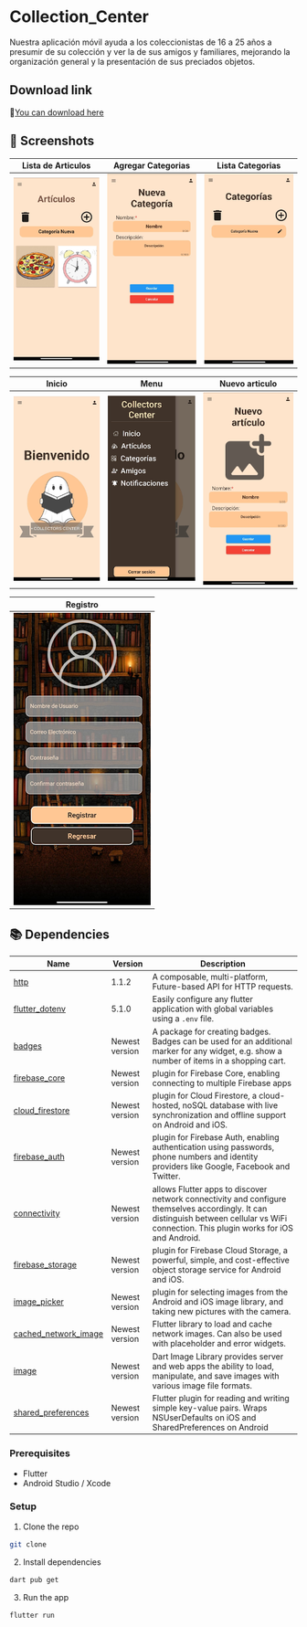 # Collection_Center

Nuestra aplicación móvil ayuda a los coleccionistas de 16 a 25 años a presumir de su colección y ver la de sus amigos y familiares, mejorando la organización general y la presentación de sus preciados objetos.

## Download link
🔗[You can download here](https://alexlife2002003.github.io/CollectionCenter/)
## 📸 Screenshots
[Articulos]: screenshots/Articulos.png 'articulos'
[Agregar_categorias]: screenshots/Categorias.png 'agregar_categorias'
[Lista_categorias]: screenshots/CategoriasLista.png 'lista_categorias'
[Inicio]: screenshots/Inicio.png 'inicio'
[Menu]: screenshots/Menu.png 'menu'
[Nuevo_articulo]: screenshots/Nueva_Articulo.png 'nuevo_articulo'
[Registro]: screenshots/Registro.png 'registro'

<!-- Table -->
|Lista de Articulos|  Agregar Categorias  | Lista Categorias|
| :----------: |  :----------:  |   :----------:  |
| ![articulos][Articulos]| ![agregar_categorias][Agregar_categorias]| ![lista_categorias][Lista_categorias]|

|  Inicio  |  Menu  |  Nuevo articulo  |
|   :----------:  |   :----------:  |   :----------:  |
| ![inicio][Inicio]| ![menu][Menu]| ![nuevo_articulo][Nuevo_articulo]|

|  Registro  |
|   :----------:  |
|![registro][Registro]|


## 📚 Dependencies

| Name                                                                                  | Version       | Description                                                                                                                                |
| ------------------------------------------------------------------------------------- | ------------- | ------------------------------------------------------------------------------------------------------------------------------------------ |
| [http](https://pub.dev/packages/http)                                                 | 1.1.2         | A composable, multi-platform, Future-based API for HTTP requests. |
|[flutter_dotenv](https://pub.dev/packages?q=flutter_dotenv)| 5.1.0    |Easily configure any flutter application with global variables using a `.env` file.|
|[badges](https://pub.dev/packages/badges)|Newest version|A package for creating badges. Badges can be used for an additional marker for any widget, e.g. show a number of items in a shopping cart.|
|[firebase_core](https://pub.dev/packages/firebase_core)|Newest version| plugin for Firebase Core, enabling connecting to multiple Firebase apps|
|[cloud_firestore](https://pub.dev/packages/cloud_firestore)|Newest version|plugin for Cloud Firestore, a cloud-hosted, noSQL database with live synchronization and offline support on Android and iOS.|
|[firebase_auth](https://pub.dev/packages/firebase_auth)|Newest version|plugin for Firebase Auth, enabling authentication using passwords, phone numbers and identity providers like Google, Facebook and Twitter.|
|[connectivity](https://pub.dev/packages/connectivity)|Newest version| allows Flutter apps to discover network connectivity and configure themselves accordingly. It can distinguish between cellular vs WiFi connection. This plugin works for iOS and Android.|
|[firebase_storage](https://pub.dev/packages/firebase_storage)|Newest version|plugin for Firebase Cloud Storage, a powerful, simple, and cost-effective object storage service for Android and iOS.|
|[image_picker](https://pub.dev/packages/image_picker)|Newest version| plugin for selecting images from the Android and iOS image library, and taking new pictures with the camera.|
|[cached_network_image](https://pub.dev/packages/cached_network_image)|Newest version|Flutter library to load and cache network images. Can also be used with placeholder and error widgets.|
|[image](https://pub.dev/packages?q=image)|Newest version|Dart Image Library provides server and web apps the ability to load, manipulate, and save images with various image file formats.|
|[shared_preferences](https://pub.dev/packages/shared_preferences)| Newest version|Flutter plugin for reading and writing simple key-value pairs. Wraps NSUserDefaults on iOS and SharedPreferences on Android|
### Prerequisites

-   Flutter
-   Android Studio / Xcode

### Setup

1. Clone the repo

```sh
git clone
```

2. Install dependencies

```sh
dart pub get
```

3. Run the app

```sh
flutter run
```
